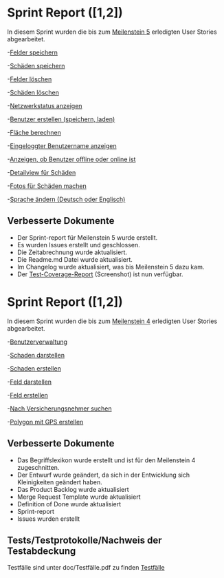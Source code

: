 # Sprint Report ([1,2])

In diesem Sprint wurden die bis zum [Meilenstein 5](https://sopra.informatik.uni-stuttgart.de/sopra-ws1718/sopra-team-11/milestones/2) erledigten User Stories abgearbeitet.

-[Felder speichern](https://sopra.informatik.uni-stuttgart.de/sopra-ws1718/sopra-team-11/issues/38)

-[Schäden speichern](https://sopra.informatik.uni-stuttgart.de/sopra-ws1718/sopra-team-11/issues/73)

-[Felder löschen](https://sopra.informatik.uni-stuttgart.de/sopra-ws1718/sopra-team-11/issues/74)

-[Schäden löschen](https://sopra.informatik.uni-stuttgart.de/sopra-ws1718/sopra-team-11/issues/67)

-[Netzwerkstatus anzeigen](https://sopra.informatik.uni-stuttgart.de/sopra-ws1718/sopra-team-11/issues/75)

-[Benutzer erstellen (speichern, laden)](https://sopra.informatik.uni-stuttgart.de/sopra-ws1718/sopra-team-11/issues/56)

-[Fläche berechnen](https://sopra.informatik.uni-stuttgart.de/sopra-ws1718/sopra-team-11/issues/76)

-[Eingeloggter Benutzername anzeigen](https://sopra.informatik.uni-stuttgart.de/sopra-ws1718/sopra-team-11/issues/78)

-[Anzeigen, ob Benutzer offline oder online ist](https://sopra.informatik.uni-stuttgart.de/sopra-ws1718/sopra-team-11/issues/79)

-[Detailview für Schäden](https://sopra.informatik.uni-stuttgart.de/sopra-ws1718/sopra-team-11/issues/70)

-[Fotos für Schäden machen](https://sopra.informatik.uni-stuttgart.de/sopra-ws1718/sopra-team-11/issues/60)

-[Sprache ändern (Deutsch oder Englisch)](https://sopra.informatik.uni-stuttgart.de/sopra-ws1718/sopra-team-11/issues/51)

## Verbesserte Dokumente

- Der Sprint-report für Meilenstein 5 wurde erstellt.
- Es wurden Issues erstellt und geschlossen.
- Die Zeitabrechnung wurde aktualisiert.
- Die Readme.md Datei wurde aktualisiert.
- Im Changelog wurde aktualisiert, was bis Meilenstein 5 dazu kam.
- Der [Test-Coverage-Report](https://sopra.informatik.uni-stuttgart.de/sopra-ws1718/sopra-team-11/blob/master/doc/coverage/coverage.png) (Screenshot) ist nun verfügbar.



# Sprint Report ([1,2])

In diesem Sprint wurden die bis zum [Meilenstein 4](https://sopra.informatik.uni-stuttgart.de/sopra-ws1718/sopra-team-11/milestones/2) erledigten User Stories abgearbeitet.

-[Benutzerverwaltung](https://sopra.informatik.uni-stuttgart.de/sopra-ws1718/sopra-team-11/issues/2)

-[Schaden darstellen](https://sopra.informatik.uni-stuttgart.de/sopra-ws1718/sopra-team-11/issues/43)

-[Schaden erstellen](https://sopra.informatik.uni-stuttgart.de/sopra-ws1718/sopra-team-11/issues/13)

-[Feld darstellen](https://sopra.informatik.uni-stuttgart.de/sopra-ws1718/sopra-team-11/issues/30)

-[Feld erstellen](https://sopra.informatik.uni-stuttgart.de/sopra-ws1718/sopra-team-11/issues/17)

-[Nach Versicherungsnehmer suchen](https://sopra.informatik.uni-stuttgart.de/sopra-ws1718/sopra-team-11/issues/42)

-[Polygon mit GPS erstellen](https://sopra.informatik.uni-stuttgart.de/sopra-ws1718/sopra-team-11/issues/21)

## Verbesserte Dokumente

- Das Begriffslexikon wurde erstellt und ist für den Meilenstein 4 zugeschnitten.
- Der Entwurf wurde geändert, da sich in der Entwicklung sich Kleinigkeiten geändert haben.
- Das Product Backlog wurde aktualisiert
- Merge Request Template wurde aktualisiert
- Definition of Done wurde aktualisiert
- Sprint-report
- Issues wurden erstellt

## Tests/Testprotokolle/Nachweis der Testabdeckung

Testfälle sind unter doc/Testfälle.pdf zu finden
[Testfälle](https://sopra.informatik.uni-stuttgart.de/sopra-ws1718/sopra-team-11/blob/master/doc/Testf%C3%A4lle.pdf)